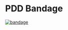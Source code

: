 # PDD Bandage

[![bandage](https://img.shields.io/badge/bandage-1.0.0-brightgreen.svg)](https://search.maven.org/artifact/io.github.porum/bandage/1.0.0/aar)